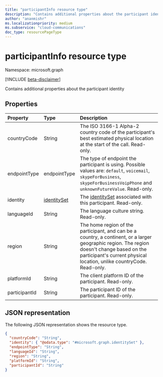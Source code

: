 ```yaml
---
title: "participantInfo resource type"
description: "Contains additional properties about the participant identity"
author: "ananmishr"
ms.localizationpriority: medium
ms.subservice: "cloud-communications"
doc_type: resourcePageType
---
```


# participantInfo resource type

Namespace: microsoft.graph

[!INCLUDE [beta-disclaimer](../../includes/beta-disclaimer.md)]

Contains additional properties about the participant identity

## Properties

| Property         | Type                            | Description                                                                                                                                                                                                      |
| :--------------- | :------------------------------ | :-----------------------------------------------------------------------------------------------------------------------------------------------------------                                                     |
| countryCode      | String                          | The ISO 3166-1 Alpha-2 country code of the participant's best estimated physical location at the start of the call. Read-only.                                                                                   |
| endpointType     | endpointType                          | The type of endpoint the participant is using. Possible values are: `default`, `voicemail`, `skypeForBusiness`, `skypeForBusinessVoipPhone` and `unknownFutureValue`. Read-only.                                                                    |
| identity         | [identitySet](identityset.md)   | The [identitySet](identityset.md) associated with this participant. Read-only.                                                                                                                                   |
| languageId       | String                          | The language culture string. Read-only.                                                                                                                                                                          |
| region           | String                          | The home region of the participant, and can be a country, a continent, or a larger geographic region. The region doesn't change based on the participant's current physical location, unlike countryCode. Read-only. |
| platformId       | String                          | The client platform ID of the participant. Read-only.    |
| participantId    | String                          | The participant ID of the participant. Read-only.    |


## JSON representation

The following JSON representation shows the resource type.

<!-- {
  "blockType": "resource",
  "optionalProperties": [
    "countryCode",
    "endpointType",
    "languageId",
    "region",
    "platformId",
    "participantId"
  ],
  "@odata.type": "microsoft.graph.participantInfo"
}-->
```json
{
  "countryCode": "String",
  "identity": { "@odata.type": "#microsoft.graph.identitySet" },
  "endpointType": "String",
  "languageId": "String",
  "region": "String",
  "platformId": "String",
  "participantId": "String"
}
```

<!-- uuid: 8fcb5dbc-d5aa-4681-8e31-b001d5168d79
2015-10-25 14:57:30 UTC -->
<!--
{
  "type": "#page.annotation",
  "description": "participantInfo resource",
  "keywords": "",
  "section": "documentation",
  "tocPath": "",
  "suppressions": []
}
-->


